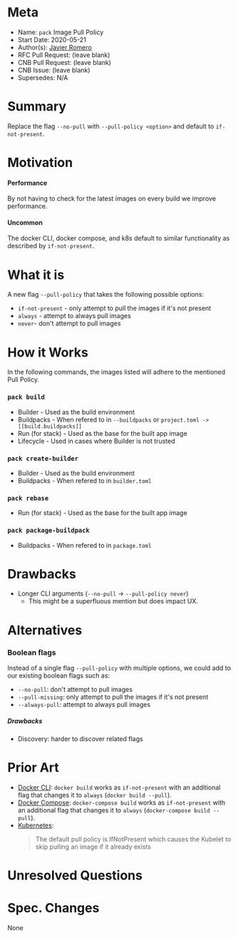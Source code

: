 # Meta
[meta]: #meta
- Name: `pack` Image Pull Policy
- Start Date: 2020-05-21
- Author(s): [Javier Romero](https://github.com/jromero)
- RFC Pull Request: (leave blank)
- CNB Pull Request: (leave blank)
- CNB Issue: (leave blank)
- Supersedes: N/A

# Summary
[summary]: #summary

Replace the flag `--no-pull` with `--pull-policy <option>` and default to `if-not-present`.

# Motivation
[motivation]: #motivation

#### Performance

By not having to check for the latest images on every build we improve performance.

#### Uncommon

The docker CLI, docker compose, and k8s default to similar functionality as described by `if-not-present`.

# What it is
[what-it-is]: #what-it-is

A new flag `--pull-policy` that takes the following possible options:

- `if-not-present` - only attempt to pull the images if it's not present
- `always` - attempt to always pull images
- `never`- don't attempt to pull images

# How it Works
[how-it-works]: #how-it-works

In the following commands, the images listed will adhere to the mentioned Pull Policy.

### `pack build`

- Builder - Used as the build environment
- Buildpacks - When refered to in `--buildpacks` or `project.toml -> [[build.buildpacks]]`
- Run (for stack) - Used as the base for the built app image
- Lifecycle - Used in cases where Builder is not trusted

### `pack create-builder`
- Builder - Used as the build environment
- Buildpacks - When refered to in `builder.toml`

### `pack rebase`
- Run (for stack) - Used as the base for the built app image

### `pack package-buildpack`
- Buildpacks - When refered to in `package.toml`

# Drawbacks
[drawbacks]: #drawbacks

- Longer CLI arguments (`--no-pull` -> `--pull-policy never`)
    - This might be a superfluous mention but does impact UX.

# Alternatives
[alternatives]: #alternatives

### Boolean flags

Instead of a single flag `--pull-policy` with multiple options, we could add to our existing boolean flags such as:

- `--no-pull`: don't attempt to pull images
- `--pull-missing`: only attempt to pull the images if it's not present
- `--always-pull`: attempt to always pull images

##### Drawbacks

- Discovery: harder to discover related flags

# Prior Art
[prior-art]: #prior-art

- [Docker CLI](https://docs.docker.com/engine/reference/commandline/build/): `docker build` works as `if-not-present` with an additional flag that changes it to `always` (`docker build --pull`).
- [Docker Compose](https://docs.docker.com/compose/reference/build/): `docker-compose build` works as `if-not-present` with an additional flag that changes it to `always` (`docker-compose build --pull`).
- [Kubernetes](https://kubernetes.io/docs/concepts/containers/images/#updating-images):
    > The default pull policy is IfNotPresent which causes the Kubelet to skip pulling an image if it already exists

# Unresolved Questions
[unresolved-questions]: #unresolved-questions


# Spec. Changes
[spec-changes]: #spec-changes

None
